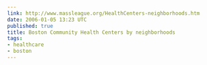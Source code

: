 ```yaml
---
link: http://www.massleague.org/HealthCenters-neighborhoods.htm
date: 2006-01-05 13:23 UTC
published: true
title: Boston Community Health Centers by neighborhoods
tags:
- healthcare
- boston
---
```



